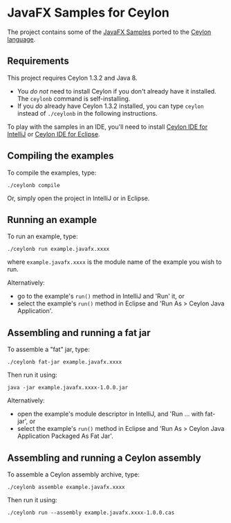 # JavaFX Samples for Ceylon

The project contains some of the [JavaFX Samples][] ported 
to the [Ceylon language][].

[Ceylon language]: http://ceylon-lang.org
[JavaFX Samples]: https://docs.oracle.com/javase/8/javafx/get-started-tutorial/get_start_apps.htm

## Requirements

This project requires Ceylon 1.3.2 and Java 8. 

- You *do not* need to install Ceylon if you don't already 
  have it installed. The `ceylonb` command is self-installing.
- If you *do* already have Ceylon 1.3.2 installed, you can 
  type `ceylon` instead of `./ceylonb` in the following 
  instructions.

To play with the samples in an IDE, you'll need to install
[Ceylon IDE for IntelliJ][] or [Ceylon IDE for Eclipse][].

[Ceylon IDE for IntelliJ]: https://ceylon-lang.org/documentation/1.3/ide/intellij/
[Ceylon IDE for Eclipse]: https://ceylon-lang.org/documentation/1.3/ide/eclipse/

## Compiling the examples

To compile the examples, type:

    ./ceylonb compile

Or, simply open the project in IntelliJ or in Eclipse.

## Running an example

To run an example, type:

    ./ceylonb run example.javafx.xxxx

where `example.javafx.xxxx` is the module name of the example 
you wish to run.

Alternatively:

- go to the example's `run()` method in IntelliJ and 'Run' 
  it, or 
- select the example's `run()` method in Eclipse and 
  'Run As > Ceylon Java Application'.

## Assembling and running a fat jar

To assemble a "fat" jar, type:

    ./ceylonb fat-jar example.javafx.xxxx

Then run it using:

    java -jar example.javafx.xxxx-1.0.0.jar

Alternatively: 

- open the example's module descriptor in IntelliJ, and 
  'Run ... with fat-jar', or
- select the example's `run()` method in Eclipse and 
  'Run As > Ceylon Java Application Packaged As Fat Jar'.

## Assembling and running a Ceylon assembly

To assemble a Ceylon assembly archive, type:

    ./ceylonb assemble example.javafx.xxxx

Then run it using:

    ./ceylonb run --assembly example.javafx.xxxx-1.0.0.cas
